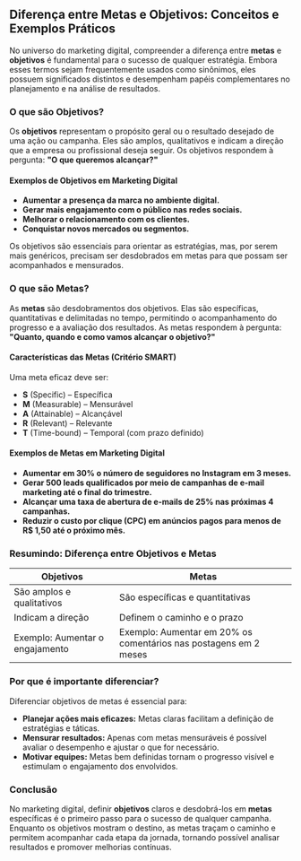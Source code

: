 
## Diferença entre Metas e Objetivos: Conceitos e Exemplos Práticos

No universo do marketing digital, compreender a diferença entre **metas** e **objetivos** é fundamental para o sucesso de qualquer estratégia. Embora esses termos sejam frequentemente usados como sinônimos, eles possuem significados distintos e desempenham papéis complementares no planejamento e na análise de resultados.

### O que são Objetivos?

Os **objetivos** representam o propósito geral ou o resultado desejado de uma ação ou campanha. Eles são amplos, qualitativos e indicam a direção que a empresa ou profissional deseja seguir. Os objetivos respondem à pergunta: **"O que queremos alcançar?"**

#### Exemplos de Objetivos em Marketing Digital

- **Aumentar a presença da marca no ambiente digital.**
- **Gerar mais engajamento com o público nas redes sociais.**
- **Melhorar o relacionamento com os clientes.**
- **Conquistar novos mercados ou segmentos.**

Os objetivos são essenciais para orientar as estratégias, mas, por serem mais genéricos, precisam ser desdobrados em metas para que possam ser acompanhados e mensurados.

### O que são Metas?

As **metas** são desdobramentos dos objetivos. Elas são específicas, quantitativas e delimitadas no tempo, permitindo o acompanhamento do progresso e a avaliação dos resultados. As metas respondem à pergunta: **"Quanto, quando e como vamos alcançar o objetivo?"**

#### Características das Metas (Critério SMART)

Uma meta eficaz deve ser:

- **S** (Specific) – Específica
- **M** (Measurable) – Mensurável
- **A** (Attainable) – Alcançável
- **R** (Relevant) – Relevante
- **T** (Time-bound) – Temporal (com prazo definido)

#### Exemplos de Metas em Marketing Digital

- **Aumentar em 30% o número de seguidores no Instagram em 3 meses.**
- **Gerar 500 leads qualificados por meio de campanhas de e-mail marketing até o final do trimestre.**
- **Alcançar uma taxa de abertura de e-mails de 25% nas próximas 4 campanhas.**
- **Reduzir o custo por clique (CPC) em anúncios pagos para menos de R$ 1,50 até o próximo mês.**

### Resumindo: Diferença entre Objetivos e Metas

| Objetivos | Metas |
|-----------|-------|
| São amplos e qualitativos | São específicas e quantitativas |
| Indicam a direção | Definem o caminho e o prazo |
| Exemplo: Aumentar o engajamento | Exemplo: Aumentar em 20% os comentários nas postagens em 2 meses |

### Por que é importante diferenciar?

Diferenciar objetivos de metas é essencial para:

- **Planejar ações mais eficazes:** Metas claras facilitam a definição de estratégias e táticas.
- **Mensurar resultados:** Apenas com metas mensuráveis é possível avaliar o desempenho e ajustar o que for necessário.
- **Motivar equipes:** Metas bem definidas tornam o progresso visível e estimulam o engajamento dos envolvidos.

### Conclusão

No marketing digital, definir **objetivos** claros e desdobrá-los em **metas** específicas é o primeiro passo para o sucesso de qualquer campanha. Enquanto os objetivos mostram o destino, as metas traçam o caminho e permitem acompanhar cada etapa da jornada, tornando possível analisar resultados e promover melhorias contínuas.

```